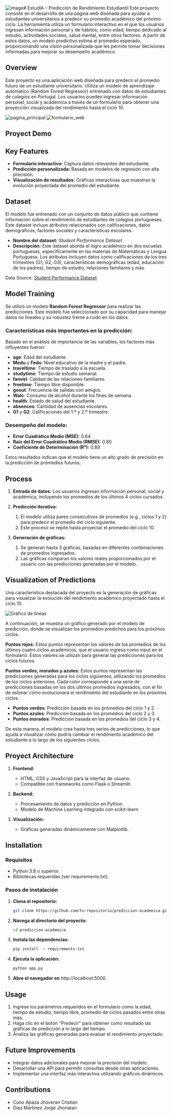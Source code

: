 ![image](https://github.com/user-attachments/assets/4bb4de02-3d87-4f09-a266-47cf47b2b2ac)# EstudIA – Predicción de Rendimiento Estudiantil
Este proyecto consiste en el desarrollo de una página web diseñada para ayudar a estudiantes universitarios a predecir su promedio académico del próximo ciclo. La herramienta utiliza un formulario interactivo en el que los usuarios ingresan información personal y de hábitos, como edad, tiempo dedicado al estudio, actividades sociales, salud mental, entre otros factores. A partir de estos datos, un modelo predictivo estima el promedio esperado, proporcionando una visión personalizada que les permite tomar decisiones informadas para mejorar su desempeño académico.

## **Overview**

Este proyecto es una aplicación web diseñada para predecir el promedio futuro de un estudiante universitario. Utiliza un modelo de aprendizaje automático (Random Forest Regressor) entrenado con datos de estudiantes de colegios en Portugal. Los usuarios pueden ingresar información personal, social y académica a través de un formulario para obtener una proyección visualizada del rendimiento hasta el ciclo 10.

![pagina_principal](https://github.com/Jhoveran/EstudIA---herramienta-Web-de-Predeccion-del-promedio/blob/main/imagenes/pagina_principal.png?raw=true)
![formulario_web](https://github.com/Jhoveran/EstudIA---herramienta-Web-de-Predeccion-del-promedio/blob/main/imagenes/formulario_web.png?raw=true)

## **Proyect Demo**

## **Key Features**

- **Formulario interactivo:** Captura datos relevantes del estudiante.
- **Predicción personalizada:** Basada en modelos de regresión con alta precisión.
- **Visualización de resultados:** Gráficas interactivas que muestran la evolución proyectada del promedio del estudiante.

## **Dataset**

El modelo fue entrenado con un conjunto de datos público que contiene información sobre el rendimiento de estudiantes de colegios portugueses. Este dataset incluye atributos relacionados con calificaciones, datos demográficos, factores sociales y características escolares.

- **Nombre del dataset:** *Student Performance Dataset*
- **Descripción:**
  Este dataset aborda el logro académico en dos escuelas portuguesas, específicamente en las materias de Matemáticas y Lengua Portuguesa. Los atributos incluyen datos como calificaciones de los tres trimestres (G1, G2, G3), características demográficas (edad, educación de los padres), tiempo de estudio, relaciones familiares y más.

Data Source: [Student Performance Dataset](https://archive.ics.uci.edu/dataset/320/student+performance)

## **Model Training**

Se utilizó un modelo **Random Forest Regressor** para realizar las predicciones. Este modelo fue seleccionado por su capacidad para manejar datos no lineales y su robustez frente a ruido en los datos.

### **Características más importantes en la predicción:**

Basado en el análisis de importancia de las variables, los factores más influyentes fueron:

- **age**: Edad del estudiante.
- **Medu** y **Fedu**: Nivel educativo de la madre y el padre.
- **traveltime**: Tiempo de traslado a la escuela.
- **studytime**: Tiempo de estudio semanal.
- **famrel**: Calidad de las relaciones familiares.
- **freetime**: Tiempo libre disponible.
- **goout**: Frecuencia de salidas con amigos.
- **Walc**: Consumo de alcohol durante los fines de semana.
- **health**: Estado de salud del estudiante.
- **absences**: Cantidad de ausencias escolares.
- **G1** y **G2**: Calificaciones del 1.º y 2.º trimestre.

### **Desempeño del modelo:**

- **Error Cuadrático Medio (MSE):** 0.64
- **Raíz del Error Cuadrático Medio (RMSE):** 0.80
- **Coeficiente de Determinación (R²):** 0.89

Estos resultados indican que el modelo tiene un alto grado de precisión en la predicción de promedios futuros.

## **Process**

1. **Entrada de datos:**
   Los usuarios ingresan información personal, social y académica, incluyendo los promedios de los últimos 4 ciclos cursados.
   
2. **Predicción iterativa:**
   1. El modelo utiliza pares consecutivos de promedios (e.g., ciclos 1 y 2) para predecir el promedio del ciclo siguiente.
   2. Este proceso se repite hasta proyectar el promedio del ciclo 10.
   
3. **Generación de gráficas:**
   1. Se generan hasta 3 gráficas, basadas en diferentes combinaciones de promedios ingresados.
   2. Las gráficas comparan los valores reales proporcionados por el usuario con las predicciones generadas por el modelo.

## **Visualization of Predictions**

Una característica destacada del proyecto es la generación de gráficas para visualizar la evolución del rendimiento académico proyectado hasta el ciclo 10.

![Gráfico de líneas](https://github.com/Jhoveran/EstudIA---herramienta-Web-de-Predeccion-del-promedio/blob/main/imagenes/grafica_imagen.jpg?raw=true)

A continuación, se muestra un gráfico generado por el modelo de predicción, donde se visualizan los promedios predichos para los próximos ciclos.

**Puntos rojos:** Estos puntos representan los valores de los promedios de los últimos cuatro ciclos académicos, que el usuario ingresa como input en el formulario. Estos valores se utilizan para generar las predicciones para los ciclos futuros.

**Puntos verdes, morados y azules:** Estos puntos representan las predicciones generadas para los ciclos siguientes, utilizando los promedios de los ciclos anteriores. Cada color corresponde a una serie de predicciones basadas en los dos últimos promedios ingresados, con el fin de estimar cómo evolucionará el rendimiento del estudiante en los próximos ciclos.

- **Puntos verdes**: Predicción basada en los promedios del ciclo 1 y 2.
- **Puntos azules**: Predicción basada en los promedios del ciclo 2 y 3.
- **Puntos morados**: Predicción basada en los promedios del ciclo 3 y 4.

De esta manera, el modelo crea hasta tres series de predicciones, lo que ayuda a visualizar cómo podría cambiar el rendimiento académico del estudiante a lo largo de los siguientes ciclos.
## **Proyect Architecture**

1. **Frontend:**
   - HTML, CSS y JavaScript para la interfaz de usuario.
   - Compatible con frameworks como Flask o Streamlit.
   
2. **Backend:**
   - Procesamiento de datos y predicción en Python.
   - Modelo de Machine Learning integrado con scikit-learn.

3. **Visualización:**
   - Gráficas generadas dinámicamente con Matplotlib.

## **Installation**

### **Requisitos**

- Python 3.8 o superior.
- Bibliotecas requeridas (ver requirements.txt).

### **Pasos de instalación**

1. **Clona el repositorio:**

   ```bash
   git clone https://github.com/tu-repositorio/prediccion-academica.git

2. **Navega al directorio del proyecto:**

   ```bash
   cd prediccion-academica  

3. **Instala las dependencias:**

   ```bash
   pip install -r requirements.txt  

4. **Ejecuta la aplicación:**

   ```bash
   python app.py  

5. **Abre el navegador en** http://localhost:5000.

## **Usage**

1. Ingrese los parámetros requeridos en el formulario como la edad, tiempo de estudio, tiempo libre, promedio de ciclos pasados entre otras más.
1. Haga clic en el botón “Predecir” para obtener como resultado las gráficas de predicción a lo largo del tiempo.
1. Analiza las gráficas generadas para evaluar el rendimiento proyectado.

## **Future Improvements**

- Integrar datos adicionales para mejorar la precisión del modelo.
- Desarrollar una API para permitir consultas desde otras aplicaciones.
- Implementar una interfaz más interactiva utilizando gráficos dinámicos.

## **Contributions**

- Cuno Apaza Jhoveran Cristian
- Diaz Martinez Jorge Jhonatan
